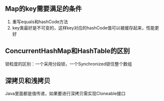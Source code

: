 ## Map的key需要满足的条件

1. 重写equals和hashCode方法
2. key类最好是不可变的，这样key对应的hashCode值可以被缓存起来，性能更好

## ConcurrentHashMap和HashTable的区别

锁粒度的区别：一个采用分段锁，一个Synchronized锁住整个数组

## 深拷贝和浅拷贝

Java里面都是值传递，如果要进行深拷贝需实现Cloneable接口